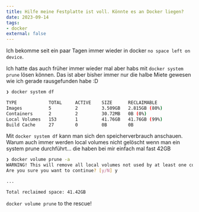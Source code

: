```yaml
---
title: Hilfe meine Festplatte ist voll. Könnte es an Docker liegen?
date: 2023-09-14
tags:   
- docker
external: false  
---  
```


Ich bekomme seit ein paar Tagen immer wieder in docker `no space left on device`.

Ich hatte das auch früher immer wieder mal aber habs mit `docker system prune` lösen können.
Das ist aber bisher immer nur die halbe Miete gewesen wie ich gerade rausgefunden habe :D 

``` bash
❯ docker system df

TYPE            TOTAL     ACTIVE    SIZE      RECLAIMABLE
Images          5         2         3.509GB   2.815GB (80%)
Containers      2         2         30.72MB   0B (0%)
Local Volumes   153       1         41.76GB   41.76GB (99%)
Build Cache     27        0         0B        0B
```

Mit `docker system df` kann man sich den speicherverbrauch anschauen. Warum auch immer werden local volumes nicht gelöscht wenn man ein system prune durchführt... die haben bei mir einfach mal fast 42GB 

``` bash
❯ docker volume prune -a
WARNING! This will remove all local volumes not used by at least one container.
Are you sure you want to continue? [y/N] y

...

Total reclaimed space: 41.42GB
```

`docker volume prune` to the rescue!
